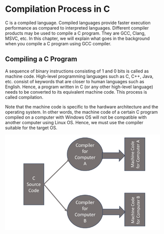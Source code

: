 # Compilation Process in C

C is a compiled language. Compiled languages provide faster execution performance as compared to interpreted languages. Different compiler products may be used to compile a C program. They are GCC, Clang, MSVC, etc. In this chapter, we will explain what goes in the background when you compile a C program using GCC compiler.

## Compiling a C Program
A sequence of binary instructions consisting of 1 and 0 bits is called as machine code. High-level programming languages such as C, C++, Java, etc. consist of keywords that are closer to human languages such as English. Hence, a program written in C (or any other high-level language) needs to be converted to its equivalent machine code. This process is called compilation.

Note that the machine code is specific to the hardware architecture and the operating system. In other words, the machine code of a certain C program compiled on a computer with Windows OS will not be compatible with another computer using Linux OS. Hence, we must use the compiler suitable for the target OS.

![compilation process](./../images/compilation.jpg)